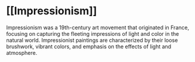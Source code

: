 # [[Impressionism]]

Impressionism was a 19th-century art movement that originated in France, focusing on capturing the fleeting impressions of light and color in the natural world. Impressionist paintings are characterized by their loose brushwork, vibrant colors, and emphasis on the effects of light and atmosphere.
